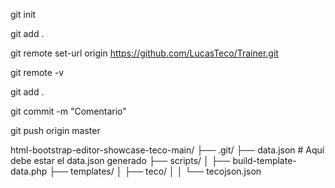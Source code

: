 git init

git add .

git remote set-url origin https://github.com/LucasTeco/Trainer.git

git remote -v

git add .

git commit -m "Comentario"

git push origin master

html-bootstrap-editor-showcase-teco-main/
├── .git/
├── data.json           # Aquí debe estar el data.json generado
├── scripts/
│   ├── build-template-data.php
├── templates/
│   ├── teco/
│   │   └── tecojson.json

